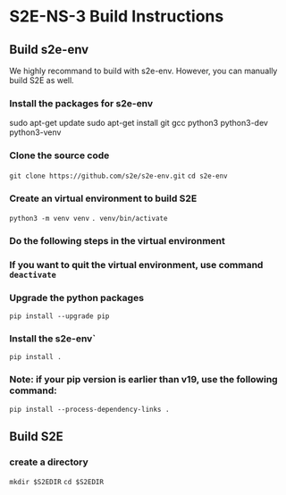 # S2E-NS-3 Build Instructions


## Build s2e-env
We highly recommand to build with s2e-env. However, you can manually build S2E as well. 

### Install the packages for s2e-env
  sudo apt-get update
  sudo apt-get install git gcc python3 python3-dev python3-venv

### Clone the source code
`git clone https://github.com/s2e/s2e-env.git`
`cd s2e-env`

### Create an virtual environment to build S2E
`python3 -m venv venv`
`. venv/bin/activate`

### Do the following steps in the virtual environment
### If you want to quit the virtual environment, use command `deactivate`

### Upgrade the python packages
`pip install --upgrade pip`

### Install the s2e-env`
`pip install .`

### Note: if your pip version is earlier than v19, use the following command:
`pip install --process-dependency-links .`


## Build S2E
### create a directory
`mkdir $S2EDIR`
`cd $S2EDIR`
